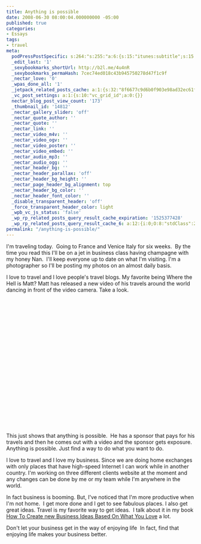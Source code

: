 ```yaml
---
title: Anything is possible
date: 2008-06-30 08:00:04.000000000 -05:00
published: true
categories:
- Essays
tags:
- travel
meta:
  podPressPostSpecific: s:264:"s:255:"a:6:{s:15:"itunes:subtitle";s:15:"##PostExcerpt##";s:14:"itunes:summary";s:15:"##PostExcerpt##";s:15:"itunes:keywords";s:17:"##WordPressCats##";s:13:"itunes:author";s:10:"##Global##";s:15:"itunes:explicit";s:7:"Default";s:12:"itunes:block";s:7:"Default";}";";
  _edit_last: '1'
  _sexybookmarks_shortUrl: http://b2l.me/4u4nR
  _sexybookmarks_permaHash: 7cec74ed018c43b945750278d47f1c9f
  _nectar_love: '0'
  _wpas_done_all: '1'
  _jetpack_related_posts_cache: a:1:{s:32:"8f6677c9d6b0f903e98ad32ec61f8deb";a:2:{s:7:"expires";i:1470793242;s:7:"payload";a:3:{i:0;a:1:{s:2:"id";i:4419;}i:1;a:1:{s:2:"id";i:1766;}i:2;a:1:{s:2:"id";i:214;}}}}
  _vc_post_settings: a:1:{s:10:"vc_grid_id";a:0:{}}
  nectar_blog_post_view_count: '173'
  _thumbnail_id: '14812'
  _nectar_gallery_slider: 'off'
  _nectar_quote_author: ''
  _nectar_quote: ''
  _nectar_link: ''
  _nectar_video_m4v: ''
  _nectar_video_ogv: ''
  _nectar_video_poster: ''
  _nectar_video_embed: ''
  _nectar_audio_mp3: ''
  _nectar_audio_ogg: ''
  _nectar_header_bg: ''
  _nectar_header_parallax: 'off'
  _nectar_header_bg_height: ''
  _nectar_page_header_bg_alignment: top
  _nectar_header_bg_color: ''
  _nectar_header_font_color: ''
  _disable_transparent_header: 'off'
  _force_transparent_header_color: light
  _wpb_vc_js_status: 'false'
  _wp_rp_related_posts_query_result_cache_expiration: '1525377428'
  _wp_rp_related_posts_query_result_cache_6: a:12:{i:0;O:8:"stdClass":2:{s:7:"post_id";s:4:"4410";s:5:"score";s:17:"62.27099924783208";}i:1;O:8:"stdClass":2:{s:7:"post_id";s:4:"4409";s:5:"score";s:18:"56.187422004213545";}i:2;O:8:"stdClass":2:{s:7:"post_id";s:4:"4437";s:5:"score";s:17:"53.91481922725109";}i:3;O:8:"stdClass":2:{s:7:"post_id";s:4:"1766";s:5:"score";s:17:"52.70148339409353";}i:4;O:8:"stdClass":2:{s:7:"post_id";s:4:"4408";s:5:"score";s:17:"51.88223715761583";}i:5;O:8:"stdClass":2:{s:7:"post_id";s:4:"4419";s:5:"score";s:18:"50.739824888070075";}i:6;O:8:"stdClass":2:{s:7:"post_id";s:4:"2297";s:5:"score";s:17:"49.16860007142343";}i:7;O:8:"stdClass":2:{s:7:"post_id";s:4:"4407";s:5:"score";s:16:"47.5632686588593";}i:8;O:8:"stdClass":2:{s:7:"post_id";s:3:"788";s:5:"score";s:18:"46.604122498352126";}i:9;O:8:"stdClass":2:{s:7:"post_id";s:4:"4411";s:5:"score";s:17:"44.47141964541915";}i:10;O:8:"stdClass":2:{s:7:"post_id";s:4:"9315";s:5:"score";s:18:"43.979749720367224";}i:11;O:8:"stdClass":2:{s:7:"post_id";s:4:"4406";s:5:"score";s:17:"40.91264329063452";}}
permalink: "/anything-is-possible/"
---
```

<p>I'm traveling today.  Going to France and Venice Italy for six weeks.  By the time you read this I'll be on a jet in business class having champagne with my honey Nan.  I'll keep everyone up to date on what I'm visiting. I'm a photographer so I'll be posting my photos on an almost daily basis.</p>
<p>I love to travel and I love people's travel blogs. My favorite being Where the Hell is Matt? Matt has released a new video of his travels around the world dancing in front of the video camera. Take a look.</p>
<p><object width="425" height="344" classid="clsid:d27cdb6e-ae6d-11cf-96b8-444553540000" codebase="http://download.macromedia.com/pub/shockwave/cabs/flash/swflash.cab#version=6,0,40,0"><param name="src" value="http://www.youtube.com/v/zlfKdbWwruY&amp;hl=en" /><embed type="application/x-shockwave-flash" width="425" height="344" src="http://www.youtube.com/v/zlfKdbWwruY&amp;hl=en" /></object></p>
<p>This just shows that anything is possible.  He has a sponsor that pays for his travels and then he comes out with a video and the sponsor gets exposure.  Anything is possible. Just find a way to do what you want to do.</p>
<p>I love to travel and I love my business. Since we are doing home exchanges with only places that have high-speed Internet I can work while in another country. I'm working on three different clients website at the moment and any changes can be done by me or my team while I'm anywhere in the world.</p>
<p>In fact business is booming. But, I've noticed that I'm more productive when I'm not home.  I get more done and I get to see fabulous places. I also get great ideas. Travel is my favorite way to get ideas.  I talk about it in my book <a href="https://amzn.to/2q38olf">How To Create new Business Ideas Based On What You Love</a> a lot.</p>
<p>Don't let your business get in the way of enjoying life  In fact, find that enjoying life makes your business better.</p>
